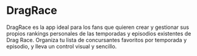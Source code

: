 # DragRace
DragRace es la app ideal para los fans que quieren crear y gestionar sus propios rankings personales de las temporadas y episodios existentes de Drag Race. Organiza tu lista de concursantes favoritos por temporada y episodio, y lleva un control visual y sencillo.
